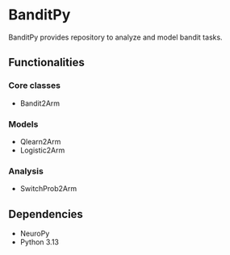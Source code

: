 # BanditPy

BanditPy provides repository to analyze and model bandit tasks.

## Functionalities

### Core classes
- Bandit2Arm

### Models
- Qlearn2Arm
- Logistic2Arm

### Analysis
- SwitchProb2Arm


## Dependencies
- NeuroPy
- Python 3.13



